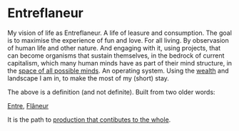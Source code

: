 # Entreflaneur
My vision of life as Entreflaneur. A life of leasure and consumption. The goal is to maximise the experience of fun and love. For all living. By observasion of human life and other nature. And engaging with it, using projects, that can become organisms that sustain themselves, in the bedrock of current capitalism, which many human minds have as part of their mind structure, in the [space of all possible minds](https://www.edge.org/conversation/murray_shanahan-the-space-of-possible-minds). An operating system. Using the [wealth](https://inequality.org/facts/global-inequality/) and landscape I am in, to make the most of my (short) stay.

The above is a definition (and not definite). Built from two older words:

[Entre](https://www.dictionary.com/browse/entre-), 
[Flâneur](https://en.wikipedia.org/wiki/Fl%C3%A2neur)

It is the path to [production that contibutes to the whole](/simplerules).